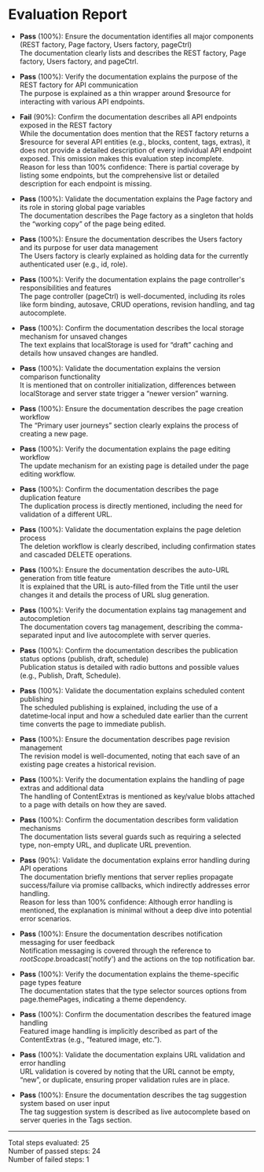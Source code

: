 # Evaluation Report

- **Pass** (100%): Ensure the documentation identifies all major components (REST factory, Page factory, Users factory, pageCtrl)  
  The documentation clearly lists and describes the REST factory, Page factory, Users factory, and pageCtrl.

- **Pass** (100%): Verify the documentation explains the purpose of the REST factory for API communication  
  The purpose is explained as a thin wrapper around $resource for interacting with various API endpoints.

- **Fail** (90%): Confirm the documentation describes all API endpoints exposed in the REST factory  
  While the documentation does mention that the REST factory returns a $resource for several API entities (e.g., blocks, content, tags, extras), it does not provide a detailed description of every individual API endpoint exposed. This omission makes this evaluation step incomplete.  
  Reason for less than 100% confidence: There is partial coverage by listing some endpoints, but the comprehensive list or detailed description for each endpoint is missing.

- **Pass** (100%): Validate the documentation explains the Page factory and its role in storing global page variables  
  The documentation describes the Page factory as a singleton that holds the “working copy” of the page being edited.

- **Pass** (100%): Ensure the documentation describes the Users factory and its purpose for user data management  
  The Users factory is clearly explained as holding data for the currently authenticated user (e.g., id, role).

- **Pass** (100%): Verify the documentation explains the page controller's responsibilities and features  
  The page controller (pageCtrl) is well-documented, including its roles like form binding, autosave, CRUD operations, revision handling, and tag autocomplete.

- **Pass** (100%): Confirm the documentation describes the local storage mechanism for unsaved changes  
  The text explains that localStorage is used for “draft” caching and details how unsaved changes are handled.

- **Pass** (100%): Validate the documentation explains the version comparison functionality  
  It is mentioned that on controller initialization, differences between localStorage and server state trigger a “newer version” warning.

- **Pass** (100%): Ensure the documentation describes the page creation workflow  
  The “Primary user journeys” section clearly explains the process of creating a new page.

- **Pass** (100%): Verify the documentation explains the page editing workflow  
  The update mechanism for an existing page is detailed under the page editing workflow.

- **Pass** (100%): Confirm the documentation describes the page duplication feature  
  The duplication process is directly mentioned, including the need for validation of a different URL.

- **Pass** (100%): Validate the documentation explains the page deletion process  
  The deletion workflow is clearly described, including confirmation states and cascaded DELETE operations.

- **Pass** (100%): Ensure the documentation describes the auto-URL generation from title feature  
  It is explained that the URL is auto-filled from the Title until the user changes it and details the process of URL slug generation.

- **Pass** (100%): Verify the documentation explains tag management and autocompletion  
  The documentation covers tag management, describing the comma-separated input and live autocomplete with server queries.

- **Pass** (100%): Confirm the documentation describes the publication status options (publish, draft, schedule)  
  Publication status is detailed with radio buttons and possible values (e.g., Publish, Draft, Schedule).

- **Pass** (100%): Validate the documentation explains scheduled content publishing  
  The scheduled publishing is explained, including the use of a datetime‑local input and how a scheduled date earlier than the current time converts the page to immediate publish.

- **Pass** (100%): Ensure the documentation describes page revision management  
  The revision model is well-documented, noting that each save of an existing page creates a historical revision.

- **Pass** (100%): Verify the documentation explains the handling of page extras and additional data  
  The handling of ContentExtras is mentioned as key/value blobs attached to a page with details on how they are saved.

- **Pass** (100%): Confirm the documentation describes form validation mechanisms  
  The documentation lists several guards such as requiring a selected type, non-empty URL, and duplicate URL prevention.

- **Pass** (90%): Validate the documentation explains error handling during API operations  
  The documentation briefly mentions that server replies propagate success/failure via promise callbacks, which indirectly addresses error handling.  
  Reason for less than 100% confidence: Although error handling is mentioned, the explanation is minimal without a deep dive into potential error scenarios.

- **Pass** (100%): Ensure the documentation describes notification messaging for user feedback  
  Notification messaging is covered through the reference to $rootScope.$broadcast('notify') and the actions on the top notification bar.

- **Pass** (100%): Verify the documentation explains the theme-specific page types feature  
  The documentation states that the type selector sources options from page.themePages, indicating a theme dependency.

- **Pass** (100%): Confirm the documentation describes the featured image handling  
  Featured image handling is implicitly described as part of the ContentExtras (e.g., “featured image, etc.”).

- **Pass** (100%): Validate the documentation explains URL validation and error handling  
  URL validation is covered by noting that the URL cannot be empty, “new”, or duplicate, ensuring proper validation rules are in place.

- **Pass** (100%): Ensure the documentation describes the tag suggestion system based on user input  
  The tag suggestion system is described as live autocomplete based on server queries in the Tags section.

---

Total steps evaluated: 25  
Number of passed steps: 24  
Number of failed steps: 1